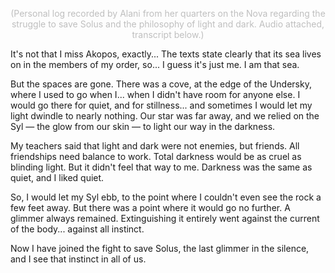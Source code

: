 <p align="center"><font color="#BFBFBF">(Personal log recorded by Alani from her quarters on the Nova regarding the struggle to save Solus and the philosophy of light and dark. Audio attached, transcript below.)</font></p>

It's not that I miss Akopos, exactly... The texts state clearly that its sea lives on in the members of my order, so... I guess it's just me. I am that sea.

But the spaces are gone. There was a cove, at the edge of the Undersky, where I used to go when I... when I didn't have room for anyone else. I would go there for quiet, and for stillness... and sometimes I would let my light dwindle to nearly nothing. Our star was far away, and we relied on the Syl — the glow from our skin — to light our way in the darkness.

My teachers said that light and dark were not enemies, but friends. All friendships need balance to work. Total darkness would be as cruel as blinding light. But it didn't feel that way to me. Darkness was the same as quiet, and I liked quiet.

So, I would let my Syl ebb, to the point where I couldn't even see the rock a few feet away. But there was a point where it would go no further. A glimmer always remained. Extinguishing it entirely went against the current of the body... against all instinct.

Now I have joined the fight to save Solus, the last glimmer in the silence, and I see that instinct in all of us.